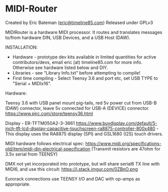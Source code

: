 # MIDI-Router
Created by Eric Bateman (eric@timeline85.com)
Released under GPLv3

MIDIRouter is a hardware MIDI processor.  It routes and translates messages to/from hardware DIN, USB Devices, and a USB Host (DAW).  

INSTALLATION:
* Hardware - prototype dev kits available in limited quantities for active contributors/devs, email eric (at) timeline85.com for more info.  Otherwise see hardware listed below and DIY.
* Libraries - see “Library Info.txt” before attempting to compile!
* First time compiling - Select Teensy 3.6 and port etc, set USB TYPE to "Serial + MIDIx16".


Hardware:

Teensy 3.6 with USB panel mount pig-tails, red 5v power cut from USB-B (DAW) connector, leave 5v connected for USB-A (DEVICE) connector. 
https://www.pjrc.com/store/teensy36.html

Display - ER-TFTM050A2-3-3661
https://www.buydisplay.com/default/5-inch-tft-lcd-display-capacitive-touchscreen-ra8875-controller-800x480
-This display uses the RA8875 display (SPI) and GSL1680 (I2S) touch drivers.

MIDI hardware follows electrical spec:
https://www.midi.org/specifications-old/item/midi-din-electrical-specification
(Transmit resistors are 47ohm for 3.5v serial from TEENSY)

DMX not yet incorporated into prototype, but will share serial6 TX line with MIDI6, and use this circuit:
https://i.stack.imgur.com/0ZBnO.png

Eurorack connections use TEENSY I/O and DAC with op-amps as appropriate.
